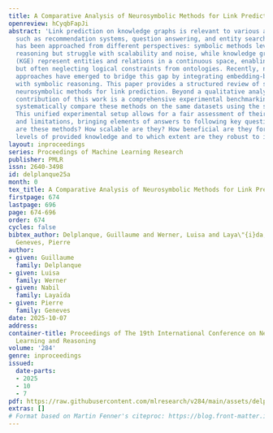 ```yaml
---
title: A Comparative Analysis of Neurosymbolic Methods for Link Prediction
openreview: hCyqbFapJi
abstract: 'Link prediction on knowledge graphs is relevant to various applications,
  such as recommendation systems, question answering, and entity search. This task
  has been approached from different perspectives: symbolic methods leverage rule-based
  reasoning but struggle with scalability and noise, while knowledge graph embeddings
  (KGE) represent entities and relations in a continuous space, enabling scalability
  but often neglecting logical constraints from ontologies. Recently, neurosymbolic
  approaches have emerged to bridge this gap by integrating embedding-based learning
  with symbolic reasoning. This paper provides a structured review of state-of-the-art
  neurosymbolic methods for link prediction. Beyond a qualitative analysis, a key
  contribution of this work is a comprehensive experimental benchmarking, where we
  systematically compare these methods on the same datasets using the same metrics.
  This unified experimental setup allows for a fair assessment of their strengths
  and limitations, bringing elements of answers to following key questions: How accurate
  are these methods? How scalable are they? How beneficial are they for different
  levels of provided knowledge and to which extent are they robust to incorrect knowledge?'
layout: inproceedings
series: Proceedings of Machine Learning Research
publisher: PMLR
issn: 2640-3498
id: delplanque25a
month: 0
tex_title: A Comparative Analysis of Neurosymbolic Methods for Link Prediction
firstpage: 674
lastpage: 696
page: 674-696
order: 674
cycles: false
bibtex_author: Delplanque, Guillaume and Werner, Luisa and Laya\"{i}da, Nabil and
  Geneves, Pierre
author:
- given: Guillaume
  family: Delplanque
- given: Luisa
  family: Werner
- given: Nabil
  family: Layaïda
- given: Pierre
  family: Geneves
date: 2025-10-07
address:
container-title: Proceedings of The 19th International Conference on Neurosymbolic
  Learning and Reasoning
volume: '284'
genre: inproceedings
issued:
  date-parts:
  - 2025
  - 10
  - 7
pdf: https://raw.githubusercontent.com/mlresearch/v284/main/assets/delplanque25a/delplanque25a.pdf
extras: []
# Format based on Martin Fenner's citeproc: https://blog.front-matter.io/posts/citeproc-yaml-for-bibliographies/
---
```

